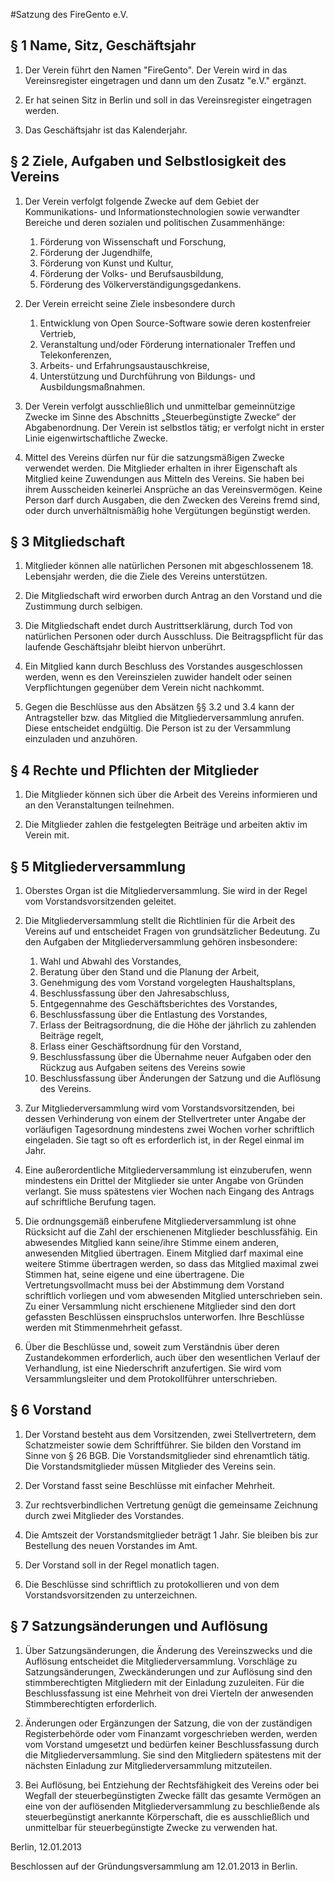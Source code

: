 #Satzung des FireGento e.V.

## § 1 Name, Sitz, Geschäftsjahr
1. Der Verein führt den Namen "FireGento". Der Verein wird in das Vereinsregister eingetragen und dann um den Zusatz
   "e.V." ergänzt.

2. Er hat seinen Sitz in Berlin und soll in das Vereinsregister eingetragen werden.

3. Das Geschäftsjahr ist das Kalenderjahr.


## § 2 Ziele, Aufgaben und Selbstlosigkeit des Vereins
1. Der Verein verfolgt folgende Zwecke auf dem Gebiet der Kommunikations- und Informationstechnologien sowie verwandter
   Bereiche und deren sozialen und politischen Zusammenhänge:
    1. Förderung von Wissenschaft und Forschung,
    2. Förderung der Jugendhilfe,
    3. Förderung von Kunst und Kultur,
    4. Förderung der Volks- und Berufsausbildung,
    5. Förderung des Völkerverständigungsgedankens.

2. Der Verein erreicht seine Ziele insbesondere durch
    1. Entwicklung von Open Source-Software sowie deren kostenfreier Vertrieb,
    2. Veranstaltung und/oder Förderung internationaler Treffen und Telekonferenzen,
    3. Arbeits- und Erfahrungsaustauschkreise,
    4. Unterstützung und Durchführung von Bildungs- und Ausbildungsmaßnahmen.

3. Der Verein verfolgt ausschließlich und unmittelbar gemeinnützige Zwecke im Sinne des Abschnitts „Steuerbegünstigte
   Zwecke“ der Abgabenordnung. Der Verein ist selbstlos tätig; er verfolgt nicht in erster Linie eigenwirtschaftliche
   Zwecke.

4. Mittel des Vereins dürfen nur für die satzungsmäßigen Zwecke verwendet werden. Die Mitglieder erhalten in ihrer
   Eigenschaft als Mitglied keine Zuwendungen aus Mitteln des Vereins. Sie haben bei ihrem Ausscheiden keinerlei
   Ansprüche an das Vereinsvermögen. Keine Person darf durch Ausgaben, die den Zwecken des Vereins fremd sind, oder
   durch unverhältnismäßig hohe Vergütungen begünstigt werden.


## § 3 Mitgliedschaft
1. Mitglieder können alle natürlichen Personen mit abgeschlossenem 18. Lebensjahr werden, die die Ziele des Vereins
   unterstützen.

2. Die Mitgliedschaft wird erworben durch Antrag an den Vorstand und die Zustimmung durch selbigen.

3. Die Mitgliedschaft endet durch Austrittserklärung, durch Tod von natürlichen Personen oder durch Ausschluss. Die
   Beitragspflicht für das laufende Geschäftsjahr bleibt hiervon unberührt.

4. Ein Mitglied kann durch Beschluss des Vorstandes ausgeschlossen werden, wenn es den Vereinszielen zuwider handelt
   oder seinen Verpflichtungen gegenüber dem Verein nicht nachkommt.

5. Gegen die Beschlüsse aus den Absätzen §§ 3.2 und 3.4 kann der Antragsteller bzw. das Mitglied die
   Mitgliederversammlung anrufen. Diese entscheidet endgültig. Die Person ist zu der Versammlung einzuladen und
   anzuhören.


## § 4 Rechte und Pflichten der Mitglieder
1. Die Mitglieder können sich über die Arbeit des Vereins informieren und an den Veranstaltungen teilnehmen.

2. Die Mitglieder zahlen die festgelegten Beiträge und arbeiten aktiv im Verein mit.


## § 5 Mitgliederversammlung
1. Oberstes Organ ist die Mitgliederversammlung. Sie wird in der Regel vom Vorstandsvorsitzenden geleitet.

2. Die Mitgliederversammlung stellt die Richtlinien für die Arbeit des Vereins auf und entscheidet Fragen von
   grundsätzlicher Bedeutung. Zu den Aufgaben der Mitgliederversammlung gehören insbesondere:
    1. Wahl und Abwahl des Vorstandes,
    2. Beratung über den Stand und die Planung der Arbeit,
    3. Genehmigung des vom Vorstand vorgelegten Haushaltsplans,
    4. Beschlussfassung über den Jahresabschluss,
    5. Entgegennahme des Geschäftsberichtes des Vorstandes,
    6. Beschlussfassung über die Entlastung des Vorstandes,
    7. Erlass der Beitragsordnung, die die Höhe der jährlich zu zahlenden Beiträge regelt,
    8. Erlass einer Geschäftsordnung für den Vorstand,
    9. Beschlussfassung über die Übernahme neuer Aufgaben oder den Rückzug aus Aufgaben seitens des Vereins sowie
    10. Beschlussfassung über Änderungen der Satzung und die Auflösung des Vereins.

3. Zur Mitgliederversammlung wird vom Vorstandsvorsitzenden, bei dessen Verhinderung von einem der Stellvertreter unter
   Angabe der vorläufigen Tagesordnung mindestens zwei Wochen vorher schriftlich eingeladen. Sie tagt so oft es
   erforderlich ist, in der Regel einmal im Jahr.

4. Eine außerordentliche Mitgliederversammlung ist einzuberufen, wenn mindestens ein Drittel der Mitglieder sie unter
   Angabe von Gründen verlangt. Sie muss spätestens vier Wochen nach Eingang des Antrags auf schriftliche Berufung
   tagen.

5. Die ordnungsgemäß einberufene Mitgliederversammlung ist ohne Rücksicht auf die Zahl der erschienenen Mitglieder
   beschlussfähig. Ein abwesendes Mitglied kann seine/ihre Stimme einem anderen, anwesenden Mitglied übertragen. Einem Mitglied 
   darf maximal eine weitere Stimme übertragen werden, so dass das Mitglied maximal zwei Stimmen hat, seine eigene und 
   eine übertragene. Die Vertretungsvollmacht muss bei der Abstimmung dem Vorstand schriftlich vorliegen und vom abwesenden Mitglied 
   unterschrieben sein. Zu einer Versammlung nicht erschienene Mitglieder sind den dort gefassten Beschlüssen 
   einspruchslos unterworfen. Ihre Beschlüsse werden mit Stimmenmehrheit gefasst.

6. Über die Beschlüsse und, soweit zum Verständnis über deren Zustandekommen erforderlich, auch über den wesentlichen
   Verlauf der Verhandlung, ist eine Niederschrift anzufertigen. Sie wird vom Versammlungsleiter und dem Protokollführer
   unterschrieben.


## § 6 Vorstand
1. Der Vorstand besteht aus dem Vorsitzenden, zwei Stellvertretern, dem Schatzmeister sowie dem Schriftführer. Sie
   bilden den Vorstand im Sinne von § 26 BGB. Die Vorstandsmitglieder sind ehrenamtlich tätig. Die Vorstandsmitglieder
   müssen Mitglieder des Vereins sein.

2. Der Vorstand fasst seine Beschlüsse mit einfacher Mehrheit.

3. Zur rechtsverbindlichen Vertretung genügt die gemeinsame Zeichnung durch zwei Mitglieder des Vorstandes.

4. Die Amtszeit der Vorstandsmitglieder beträgt 1 Jahr. Sie bleiben bis zur Bestellung des neuen Vorstandes im Amt.

5. Der Vorstand soll in der Regel monatlich tagen.

6. Die Beschlüsse sind schriftlich zu protokollieren und von dem Vorstandsvorsitzenden zu unterzeichnen.


## § 7 Satzungsänderungen und Auflösung
1. Über Satzungsänderungen, die Änderung des Vereinszwecks und die Auflösung entscheidet die Mitgliederversammlung.
   Vorschläge zu Satzungsänderungen, Zweckänderungen und zur Auflösung sind den stimmberechtigten Mitgliedern mit der
   Einladung zuzuleiten. Für die Beschlussfassung ist eine Mehrheit von drei Vierteln der anwesenden Stimmberechtigten
   erforderlich.

2. Änderungen oder Ergänzungen der Satzung, die von der zuständigen Registerbehörde oder vom Finanzamt vorgeschrieben
   werden, werden vom Vorstand umgesetzt und bedürfen keiner Beschlussfassung durch die Mitgliederversammlung. Sie sind
   den Mitgliedern spätestens mit der nächsten Einladung zur Mitgliederversammlung mitzuteilen.

3. Bei Auflösung, bei Entziehung der Rechtsfähigkeit des Vereins oder bei Wegfall der steuerbegünstigten Zwecke fällt
   das gesamte Vermögen an eine von der auflösenden Mitgliederversammlung zu beschließende als steuerbegünstigt
   anerkannte Körperschaft, die es ausschließlich und unmittelbar für steuerbegünstigte Zwecke zu verwenden hat.

Berlin, 12.01.2013


Beschlossen auf der Gründungsversammlung am 12.01.2013 in Berlin.
